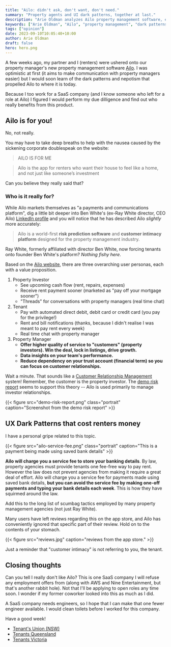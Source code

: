 ```yaml
---
title: "Ailo: didn't ask, don't want, don't need."
summary: "Property agents and UI dark patterns, together at last."
description: "Arie Oldman analyzes Ailo property management software, exposing dark patterns and questionable business practices affecting Australian renters and property managers."
keywords: ["Arie Oldman", "Ailo", "property management", "dark patterns", "SaaS", "rental software", "Australia", "user experience", "product critique"]
tags: ["opinion"]
date: 2023-09-10T10:05:40+10:00
author: Arie Oldman
draft: false
hero: hero.png
---
```


A few weeks ago, my partner and I (renters) were ushered onto our property manager's new property management software [Ailo](https://www.smh.com.au/national/nsw/tenants-feel-forced-onto-fee-charging-rent-payment-apps-20230707-p5dmi8.html). I was optimistic at first (it aims to make communication with property managers easier) but I would soon learn of the dark patterns and nepotism that propelled Ailo to where it is today.

Because I too work for a SaaS company (and I know someone who left for a role at Ailo) I figured I would perform my due dilligence and find out who really benefits from this product.

## Ailo is for you!

No, not really.

You may have to take deep breaths to help with the nausea caused by the sickening corporate doublespeak on the website:

> AILO IS FOR ME

> Ailo is the app for renters who want their house to feel like a home, and not just like someone’s investment

Can you believe they really said that?

### Who is it really for?

While Ailo markets themselves as "a payments and communications platform", dig a little bit deeper into Ben White's (ex-Ray White director, CEO Ailo) [LinkedIn profile](https://au.linkedin.com/in/benbwhite) and you will notice that he has described Ailo _slightly_ more accurately:

> Ailo is a world-first **risk prediction software** and **customer intimacy platform** designed for the property management industry.

Ray White, formerly affiliated with director Ben White, now forcing tenants onto founder Ben White's platform? _Nothing fishy here_.

Based on the [Ailo website](https://ailo.io/), there are three overarching user personas, each with a value proposition.

1. Property Investor
    - See upcoming cash flow (rent, repairs, expenses)
    - Receive rent payment sooner (marketed as "pay off your mortgage sooner")
    - "Threads" for conversations with property managers (real time chat)
2. Tenant
    - Pay with automated direct debit, debit card or credit card (you pay for the privilege!)
    - Rent and bill notifications (thanks, because I didn't realise I was meant to pay rent every week)
    - Real time chat with property manager
3. Property Manager
    - **Offer higher quality of service to "customers" (property investors). Win the deal, lock in listings, drive growth.**
    - **Data insights on your team's performance.**
    - **Reduce dependency on your trust account (financial term) so you can focus on customer relationships.**

Wait a minute. That sounds like a [Customer Relationship Management](https://en.wikipedia.org/wiki/Customer_relationship_management) system! Remember, the customer is the property investor. The [demo risk report](https://s3-ap-southeast-2.amazonaws.com/ailo-assets/pdfs/demo+protect+report.pdf) seems to support this theory -- Ailo is used primarily to manage investor relationships.

{{< figure src="demo-risk-report.png" class="portrait" caption="Screenshot from the demo risk report" >}}

## UX Dark Patterns that cost renters money

I have a personal gripe related to this topic.

{{< figure src="ailo-service-fee.png" class="portrait" caption="This is a payment being made using saved bank details" >}}

**Ailo will charge you a service fee to store your banking details**. By law, property agencies must provide tenants one fee-free way to pay rent. However the law does not prevent agencies from making it require a great deal of effort. Ailo will charge you a service fee for payments made using saved bank details, **but you can avoid the service fee by making one-off payments and typing your bank details each week**. This is how they have squirmed around the law.

Add this to the long list of scumbag tactics employed by many property management agencies (not just Ray White).

Many users have left reviews regarding this on the app store, and Ailo has conveniently ignored that specific part of their review. Hold on to the contents of your stomach.

{{< figure src="reviews.jpg" caption="reviews from the app store." >}}

Just a reminder that "customer intimacy" is not referring to you, the tenant.

## Closing thoughts

Can you tell I really don't like Ailo? This is one SaaS company I will refuse any employment offers from (along with AWS and Nine Entertainment, but that's another rabbit hole). Not that I'll be applying to open roles any time soon. I wonder if my former coworker looked into this as much as I did.

A SaaS company needs engineers, so I hope that I can make that one fewer engineer available. I would clean toilets before I worked for this company.

Have a good week!

* [Tenant's Union (NSW)](https://www.tenants.org.au/)
* [Tenants Queensland](https://tenantsqld.org.au/)
* [Tenants Victoria](https://tenantsvic.org.au/)
